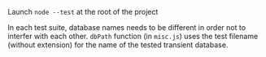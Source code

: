 Launch `node --test` at the root of the project

In each test suite, database names needs to be different in order not to interfer with each other. `dbPath` function (in `misc.js`) uses the test filename (without extension) for the name of the tested transient database. 
